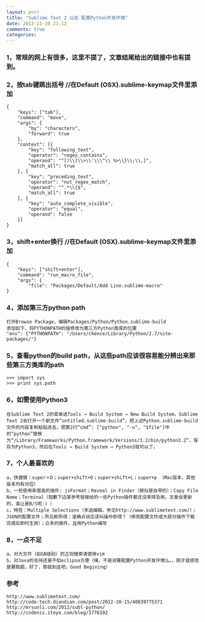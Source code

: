```yaml
---
layout: post
title: "Sublime Text 2 以及 配置Python开发环境"
date: 2013-11-30 21:12
comments: true
categories: 
---
```

### 1，常规的网上有很多，这里不提了，文章结尾给出的链接中也有提到。
### 2，按tab键跳出括号     //在Default (OSX).sublime-keymap文件里添加
    {
        "keys": ["tab"],
        "command": "move",
        "args": {
            "by": "characters",
            "forward": true
        },
        "context": [{
            "key": "following_text",
            "operator": "regex_contains",
            "operand": "^[)\\]\\>\\'\\\"\\ %>\\}\\;\\,]",
            "match_all": true
        }, {
            "key": "preceding_text",
            "operator": "not_regex_match",
            "operand": "^.*\\{$",
            "match_all": true
        }, {
            "key": "auto_complete_visible",
            "operator": "equal",
            "operand": false
        }]
    }
### 3，shift+enter换行     //在Default (OSX).sublime-keymap文件里添加
    {
        "keys": ["shift+enter"],
        "command": "run_macro_file",
        "args": {
            "file": "Packages/Default/Add Line.sublime-macro"
    }
### 4，添加第三方python path
    打开Browse Package，编辑Packages/Python/Python.sublime-build
    添加如下，将PYTHONPATH的值修改为第三方Python类库的位置   
    "env": {"PYTHONPATH": "/Users/chence/Library/Python/2.7/site-packages/"}
### 5，查看python的build path，从这些path应该很容易能分辨出来那些第三方类库的path
    >>> import sys
    >>> print sys.path
### 6，如需使用Python3
    在Sublime Text 2的菜单选Tools → Build System → New Build System，Sublime Text 2会打开一个新文件“untitled.sublime-build”。把上述Python.sublime-build文件的内容复制粘贴进去，把第2行“cmd”: ["python", "-u", "$file"]中的“python”替换为“/Library/Frameworks/Python.framework/Versions/3.2/bin/python3.2”，保存为Python3，然后在Tools → Build System → Python3就可以了。
### 7，个人最喜欢的
    a，快捷键：super＋D；super+shift+D；super+shift+L；super+p （Mac版本，其他版本均有对应）
    b，一些使用率很高的插件: jsFormat；Reveal in Finder（貌似是自带的）；Copy File Name；Terminal（抱歉下边某参考链接给的一些Python插件都还没来得及用，文章会更新的，谁让是B/S呢:) ）
    c，特性：Multiple Selections（多选编辑，参见http://www.sublimetext.com/）；JSON的配置文件；所见即所得：准确点说应该叫操作即得？（修改配置文件或大部分插件下载完成后即时生效）；众多的插件，且用Python编写
### 8，一点不足
    a，对大文件（如GB级别）的正则搜索请使用vim
    b，对Java的支持还是不如eclipse方便（咦，不是说要配置Python开发环境么。。刚才就感觉是要跑题，好了，那就到这吧，Good Begining）

### 参考
    http://www.sublimetext.com/
    http://code-tech.diandian.com/post/2012-10-15/40039775371
    http://mrsunli.com/2012/subl-python/
    http://cndenis.iteye.com/blog/1776192
